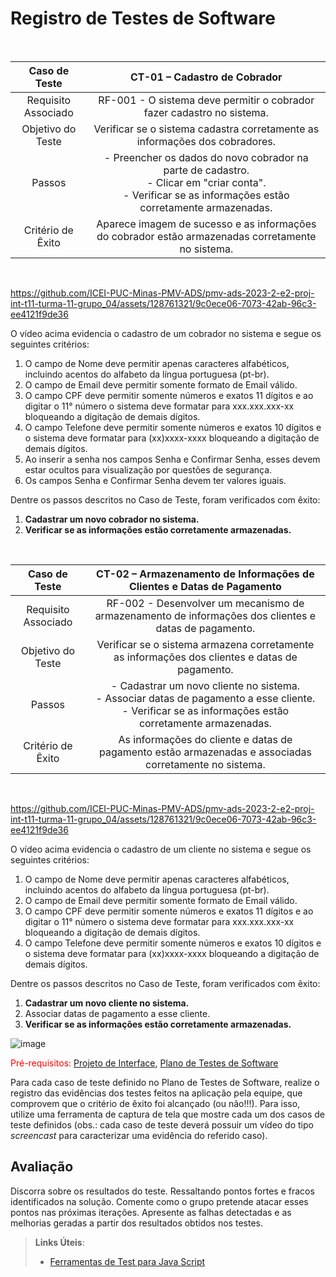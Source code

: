 # Registro de Testes de Software

<br>

| **Caso de Teste** 	| **CT-01 – Cadastro de Cobrador** 	|
|:---:	|:---:	|
| Requisito Associado 	| RF-001 - O sistema deve permitir o cobrador fazer cadastro no sistema. |
| Objetivo do Teste 	| Verificar se o sistema cadastra corretamente as informações dos cobradores. |
| Passos 	| - Preencher os dados do novo cobrador na parte de cadastro. <br> - Clicar em "criar conta". <br> - Verificar se as informações estão corretamente armazenadas. |
| Critério de Êxito | Aparece imagem de sucesso e as informações do cobrador estão armazenadas corretamente no sistema. |
<br>

https://github.com/ICEI-PUC-Minas-PMV-ADS/pmv-ads-2023-2-e2-proj-int-t11-turma-11-grupo_04/assets/128761321/9c0ece06-7073-42ab-96c3-ee4121f9de36

O vídeo acima evidencia o cadastro de um cobrador no sistema e segue os seguintes critérios:
  1. O campo de Nome deve permitir apenas caracteres alfabéticos, incluindo acentos do alfabeto da língua portuguesa (pt-br).
  2. O campo de Email deve permitir somente formato de Email válido.
  3. O campo CPF deve permitir somente números e exatos 11 dígitos e ao digitar o 11° número o sistema deve formatar para xxx.xxx.xxx-xx bloqueando a digitação de demais dígitos.
  4. O campo Telefone deve permitir somente números e exatos 10 dígitos e o sistema deve formatar para (xx)xxxx-xxxx bloqueando a digitação de demais dígitos.
  5. Ao inserir a senha nos campos Senha e Confirmar Senha, esses devem estar ocultos para visualização por questões de segurança.
  6. Os campos Senha e Confirmar Senha devem ter valores iguais.

Dentre os passos descritos no Caso de Teste, foram verificados com êxito:<br>
  1. **Cadastrar um novo cobrador no sistema.**<br>
  2. **Verificar se as informações estão corretamente armazenadas.**

<br>

| **Caso de Teste** 	| **CT-02 – Armazenamento de Informações de Clientes e Datas de Pagamento** 	|
|:---:	|:---:	|
| Requisito Associado 	| RF-002 - Desenvolver um mecanismo de armazenamento de informações dos clientes e datas de pagamento. |
| Objetivo do Teste 	| Verificar se o sistema armazena corretamente as informações dos clientes e datas de pagamento. |
| Passos 	| - Cadastrar um novo cliente no sistema. <br> - Associar datas de pagamento a esse cliente. <br> - Verificar se as informações estão corretamente armazenadas. |
| Critério de Êxito | As informações do cliente e datas de pagamento estão armazenadas e associadas corretamente no sistema. |
<br>

https://github.com/ICEI-PUC-Minas-PMV-ADS/pmv-ads-2023-2-e2-proj-int-t11-turma-11-grupo_04/assets/128761321/9c0ece06-7073-42ab-96c3-ee4121f9de36

O vídeo acima evidencia o cadastro de um cliente no sistema e segue os seguintes critérios:
  1. O campo de Nome deve permitir apenas caracteres alfabéticos, incluindo acentos do alfabeto da língua portuguesa (pt-br).
  2. O campo de Email deve permitir somente formato de Email válido.
  3. O campo CPF deve permitir somente números e exatos 11 dígitos e ao digitar o 11° número o sistema deve formatar para xxx.xxx.xxx-xx bloqueando a digitação de demais dígitos.
  4. O campo Telefone deve permitir somente números e exatos 10 dígitos e o sistema deve formatar para (xx)xxxx-xxxx bloqueando a digitação de demais dígitos.

Dentre os passos descritos no Caso de Teste, foram verificados com êxito:<br>
  1. **Cadastrar um novo cliente no sistema.**<br>
  2. Associar datas de pagamento a esse cliente.<br>
  3. **Verificar se as informações estão corretamente armazenadas.**

![image](https://github.com/ICEI-PUC-Minas-PMV-ADS/pmv-ads-2023-2-e2-proj-int-t11-turma-11-grupo_04/assets/128761321/601d0b14-0bd4-40dd-a699-35cacb4df0ff)



  
<span style="color:red">Pré-requisitos: <a href="3-Projeto de Interface.md"> Projeto de Interface</a></span>, <a href="8-Plano de Testes de Software.md"> Plano de Testes de Software</a>

Para cada caso de teste definido no Plano de Testes de Software, realize o registro das evidências dos testes feitos na aplicação pela equipe, que comprovem que o critério de êxito foi alcançado (ou não!!!). Para isso, utilize uma ferramenta de captura de tela que mostre cada um dos casos de teste definidos (obs.: cada caso de teste deverá possuir um vídeo do tipo _screencast_ para caracterizar uma evidência do referido caso).

## Avaliação

Discorra sobre os resultados do teste. Ressaltando pontos fortes e fracos identificados na solução. Comente como o grupo pretende atacar esses pontos nas próximas iterações. Apresente as falhas detectadas e as melhorias geradas a partir dos resultados obtidos nos testes.

> **Links Úteis**:
> - [Ferramentas de Test para Java Script](https://geekflare.com/javascript-unit-testing/)
